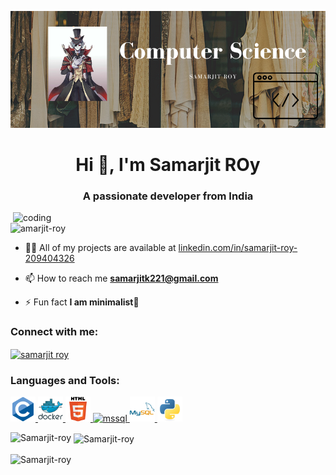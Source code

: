 ![logo](https://github.com/Samarjit-Roy/Samarjit-Roy/blob/main/Computer%20Science.png)
<h1 align="center">Hi 👋, I'm Samarjit ROy</h1>
<h3 align="center">A passionate developer from India</h3>

<img align="right" alt="coding" width="500" src="https://github.com/user-attachments/assets/afe34672-ffd2-4e7e-a081-bddb5a6e5451">

<p align="left"> <img src="https://komarev.com/ghpvc/?username=amarjit-roy&label=Profile%20views&color=0e75b6&style=flat" alt="amarjit-roy" /> </p>

- 👨‍💻 All of my projects are available at [linkedin.com/in/samarjit-roy-209404326](linkedin.com/in/samarjit-roy-209404326)

- 📫 How to reach me **samarjitk221@gmail.com**

- ⚡ Fun fact **I am minimalist🤩**

<h3 align="left">Connect with me:</h3>
<p align="left">
<a href="https://linkedin.com/in/samarjit roy" target="blank"><img align="center" src="https://raw.githubusercontent.com/rahuldkjain/github-profile-readme-generator/master/src/images/icons/Social/linked-in-alt.svg" alt="samarjit roy" height="30" width="40" /></a>
</p>

<h3 align="left">Languages and Tools:</h3>
<p align="left"> <a href="https://www.cprogramming.com/" target="_blank" rel="noreferrer"> <img src="https://raw.githubusercontent.com/devicons/devicon/master/icons/c/c-original.svg" alt="c" width="40" height="40"/> </a> <a href="https://www.docker.com/" target="_blank" rel="noreferrer"> <img src="https://raw.githubusercontent.com/devicons/devicon/master/icons/docker/docker-original-wordmark.svg" alt="docker" width="40" height="40"/> </a> <a href="https://www.w3.org/html/" target="_blank" rel="noreferrer"> <img src="https://raw.githubusercontent.com/devicons/devicon/master/icons/html5/html5-original-wordmark.svg" alt="html5" width="40" height="40"/> </a> <a href="https://www.microsoft.com/en-us/sql-server" target="_blank" rel="noreferrer"> <img src="https://www.svgrepo.com/show/303229/microsoft-sql-server-logo.svg" alt="mssql" width="40" height="40"/> </a> <a href="https://www.mysql.com/" target="_blank" rel="noreferrer"> <img src="https://raw.githubusercontent.com/devicons/devicon/master/icons/mysql/mysql-original-wordmark.svg" alt="mysql" width="40" height="40"/> </a> <a href="https://www.python.org" target="_blank" rel="noreferrer"> <img src="https://raw.githubusercontent.com/devicons/devicon/master/icons/python/python-original.svg" alt="python" width="40" height="40"/> </a> </p>

<p><img align="left" src="https://github-readme-stats.vercel.app/api/top-langs?username=Samarjit-roy&show_icons=true&locale=en&layout=compact" alt="Samarjit-roy" /></p>

<p>&nbsp;<img align="center" src="https://github-readme-stats.vercel.app/api?username=Samarjit-roy&show_icons=true&locale=en" alt="Samarjit-roy" /></p>

<p><img align="center" src="https://github-readme-streak-stats.herokuapp.com/?user=Samarjit-roy&" alt="Samarjit-roy" /></p>
